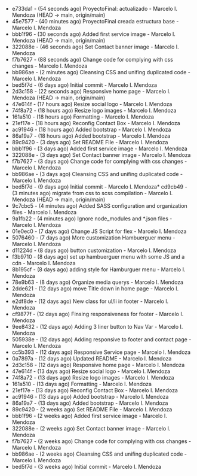 * e733da1 - (54 seconds ago) ProyectoFinal: actualizado - Marcelo I. Mendoza (HEAD -> main, origin/main)
* 45e7577 - (40 minutes ago) ProyectoFinal creada estructura base - Marcelo I. Mendoza
* bbb1f96 - (30 seconds ago) Added first service image - Marcelo I. Mendoza (HEAD -> main, origin/main)
* 322088e - (46 seconds ago) Set Contact banner image - Marcelo I. Mendoza
* f7b7627 - (88 seconds ago) Change code for complying with css changes - Marcelo I. Mendoza
* bb986ae - (2 minutes ago) Cleansing CSS and unifing duplicated code - Marcelo I. Mendoza
* bed5f7d - (6 days ago) Initial commit - Marcelo I. Mendoza
* 2d3c158 - (22 seconds ago) Responsive home page - Marcelo I. Mendoza (HEAD -> main, origin/main)
* 47e614f - (17 hours ago) Resize social logo - Marcelo I. Mendoza
* 74f8a72 - (18 hours ago) Resize logo images - Marcelo I. Mendoza
* 161a510 - (18 hours ago) Formatting - Marcelo I. Mendoza
* 21ef17e - (18 hours ago) Reconfig Contact Box - Marcelo I. Mendoza
* ac91946 - (18 hours ago) Added bootstrap - Marcelo I. Mendoza
* 86a19a7 - (18 hours ago) Added bootstrap - Marcelo I. Mendoza
* 89c9420 - (3 days ago) Set README File - Marcelo I. Mendoza
* bbb1f96 - (3 days ago) Added first service image - Marcelo I. Mendoza
* 322088e - (3 days ago) Set Contact banner image - Marcelo I. Mendoza
* f7b7627 - (3 days ago) Change code for complying with css changes - Marcelo I. Mendoza
* bb986ae - (3 days ago) Cleansing CSS and unifing duplicated code - Marcelo I. Mendoza
* bed5f7d - (9 days ago) Initial commit - Marcelo I. Mendoza* cd9cb49 - (3 minutes ago) migrate from css to scss compilation - Marcelo I. Mendoza (HEAD -> main, origin/main)
* 9c7cbc5 - (4 minutes ago) Added SASS configuration and organization files - Marcelo I. Mendoza
* 9a1fb22 - (4 minutes ago) Ignore node_modules and *.json files - Marcelo I. Mendoza
* 01e0ec0 - (7 days ago) Change JS Script for flex - Marcelo I. Mendoza
* 5076460 - (7 days ago) More customization Hambuerguer menu - Marcelo I. Mendoza
* d11224d - (8 days ago) button customization - Marcelo I. Mendoza
* f3b9710 - (8 days ago) set up hambuerguer menu with some JS and a cdn - Marcelo I. Mendoza
* 8b195cf - (8 days ago) adding style for Hamburguer menu - Marcelo I. Mendoza
* 78e9b63 - (8 days ago) Organize media querys - Marcelo I. Mendoza
* 2dde621 - (12 days ago) move Title down in home page - Marcelo I. Mendoza
* e2df8de - (12 days ago) New class for ul/li in footer - Marcelo I. Mendoza
* cf9877f - (12 days ago) Finsing responsiveness for footer - Marcelo I. Mendoza
* 9ee8432 - (12 days ago) Adding 3 liner button to Nav Var - Marcelo I. Mendoza
* 505938e - (12 days ago) Adding responsive to footer and contact page - Marcelo I. Mendoza
* cc5b393 - (12 days ago) Responsive Service page - Marcelo I. Mendoza
* 0a7897a - (12 days ago) Updated README - Marcelo I. Mendoza
* 2d3c158 - (12 days ago) Responsive home page - Marcelo I. Mendoza
* 47e614f - (13 days ago) Resize social logo - Marcelo I. Mendoza
* 74f8a72 - (13 days ago) Resize logo images - Marcelo I. Mendoza
* 161a510 - (13 days ago) Formatting - Marcelo I. Mendoza
* 21ef17e - (13 days ago) Reconfig Contact Box - Marcelo I. Mendoza
* ac91946 - (13 days ago) Added bootstrap - Marcelo I. Mendoza
* 86a19a7 - (13 days ago) Added bootstrap - Marcelo I. Mendoza
* 89c9420 - (2 weeks ago) Set README File - Marcelo I. Mendoza
* bbb1f96 - (2 weeks ago) Added first service image - Marcelo I. Mendoza
* 322088e - (2 weeks ago) Set Contact banner image - Marcelo I. Mendoza
* f7b7627 - (2 weeks ago) Change code for complying with css changes - Marcelo I. Mendoza
* bb986ae - (2 weeks ago) Cleansing CSS and unifing duplicated code - Marcelo I. Mendoza
* bed5f7d - (3 weeks ago) Initial commit - Marcelo I. Mendoza